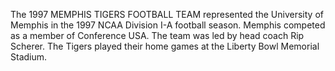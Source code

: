 The 1997 MEMPHIS TIGERS FOOTBALL TEAM represented the University of Memphis in the 1997 NCAA Division I-A football season. Memphis competed as a member of Conference USA. The team was led by head coach Rip Scherer. The Tigers played their home games at the Liberty Bowl Memorial Stadium.
